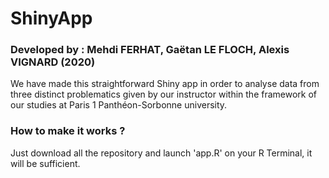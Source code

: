 # ShinyApp
### Developed by : Mehdi FERHAT, Gaëtan LE FLOCH, Alexis VIGNARD (2020)

We have made this straightforward Shiny app in order to analyse data from three distinct problematics given by our instructor within the framework of our studies at Paris 1 Panthéon-Sorbonne university.

### How to make it works ?

Just download all the repository and launch 'app.R' on your R Terminal, it will be sufficient.
